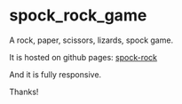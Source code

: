 # spock_rock_game

A rock, paper, scissors, lizards, spock game.

It is hosted on github pages: [spock-rock](https://erehmaryann.github.io/spock_rock_game/) 

And it is fully responsive.

Thanks!
